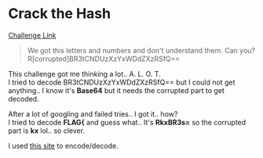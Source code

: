 **Crack the Hash**
===================  
[Challenge Link](https://cybertalents.com/challenges/cryptography/postbase)  

> We got this letters and numbers and don't understand them. Can you? R[corrupted]BR3tCNDUzXzYxWDdZXzRSfQ==

This challenge got me thinking a lot.. A. L. O. T.  
I tried to decode BR3tCNDUzXzYxWDdZXzRSfQ== but I could not get anything.. I know it's **Base64** but it needs the corrupted part to get decoded.

After a lot of googling and failed tries.. I got it.. how?  
I tried to decode **FLAG{** and guess what.. It's **RkxBR3s=** so the corrupted part is **kx** lol.. so clever.

I used [this site](http://www.utilities-online.info/base64/) to encode/decode.
